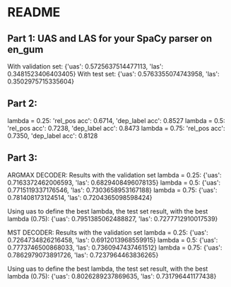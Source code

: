 # README

Part 1: 
UAS and LAS for your SpaCy parser on en_gum
---------------------------------------------------------------------------
With validation set: {'uas': 0.5725637514477113, 'las': 0.3481523406403405}
With test set: {'uas': 0.5763355074743958, 'las': 0.3502975715335604}

Part 2: 
---------------------------------------------------------------------------
lambda = 0.25: 'rel_pos acc': 0.6714, 'dep_label acc': 0.8527
lambda = 0.5: 'rel_pos acc': 0.7238, 'dep_label acc': 0.8473
lambda = 0.75: 'rel_pos acc': 0.7350, 'dep_label acc': 0.8128

Part 3: 
---------------------------------------------------------------------------
ARGMAX DECODER: 
Results with the validation set
lambda = 0.25: {'uas': 0.7163372462006593, 'las': 0.6829408496078135}
lambda = 0.5: {'uas': 0.7715119337176546, 'las': 0.7303658953167188}
lambda = 0.75: {'uas': 0.781408173124514, 'las': 0.7204365098598424}

Using uas to define the best lambda, the test set result, 
with the best lambda (0.75): {'uas': 0.7951385062488827, 'las': 0.7277712910017539}


MST DECODER: 
Results with the validation set
lambda = 0.25: {'uas': 0.7264734826216458, 'las': 0.6912013968559915}
lambda = 0.5: {'uas': 0.7773746500868033, 'las': 0.7360947437461512}
lambda = 0.75: {'uas': 0.7862979073891726, 'las': 0.7237964463836265}

Using uas to define the best lambda, the test set result, 
with the best lambda (0.75): {'uas': 0.8026289237869635, 'las': 0.731796441177438}
